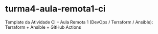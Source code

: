 # turma4-aula-remota1-ci
Template da Atividade CI – Aula Remota 1 (DevOps / Terraform / Ansible): Terraform + Ansible + GitHub Actions
